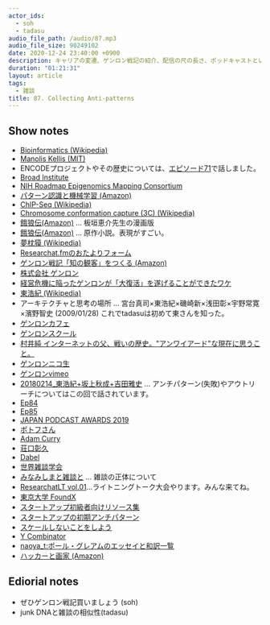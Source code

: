 ```yaml
---
actor_ids:
  - soh
  - tadasu
audio_file_path: /audio/87.mp3
audio_file_size: 90249102
date: 2020-12-24 23:40:00 +0900
description: キャリアの変遷、ゲンロン戦記の紹介、配信の尺の長さ、ポッドキャストというメディア、雑談の正体、アンチパターンについて話しました。
duration: "01:21:31"
layout: article
tags:
  - 雑談
title: 87. Collecting Anti-patterns
---
```


## Show notes
- [Bioinformatics (Wikipedia)](https://en.wikipedia.org/wiki/Bioinformatics)
- [Manolis Kellis (MIT)](http://web.mit.edu/manoli/)
- ENCODEプロジェクトやその歴史については、[エピソード71](https://researchat.fm/episode/71)で話しました。
- [Broad Institute](https://www.broadinstitute.org/)
- [NIH Roadmap Epigenomics Mapping Consortium](http://www.roadmapepigenomics.org/)
- [パターン認識と機械学習 (Amazon)](https://www.amazon.co.jp/%E3%83%91%E3%82%BF%E3%83%BC%E3%83%B3%E8%AA%8D%E8%AD%98%E3%81%A8%E6%A9%9F%E6%A2%B0%E5%AD%A6%E7%BF%92-%E4%B8%8A-C-M-%E3%83%93%E3%82%B7%E3%83%A7%E3%83%83%E3%83%97/dp/4621061224/?tag=researchatf04-22)
- [ChIP-Seq (Wikipedia)](https://en.wikipedia.org/wiki/ChIP_sequencing)
- [Chromosome conformation capture (3C) (Wikipedia)](https://en.wikipedia.org/wiki/Chromosome_conformation_capture)
- [餓狼伝(Amazon)](https://www.amazon.co.jp/dp/B075N9WZ53/?tag=researchatf04-22) ...  板垣恵介先生の漫画版
- [餓狼伝(Amazon)](https://www.amazon.co.jp/dp/B009A71H0Q/?tag=researchatf04-22) ... 原作小説。表現がすごい。
- [夢枕獏 (Wikipedia)](https://ja.wikipedia.org/wiki/%E5%A4%A2%E6%9E%95%E7%8D%8F)
- [Researchat.fmのおたよりフォーム](https://researchat.fm/form.html)
- [ゲンロン戦記「知の観客」をつくる (Amazon)](https://www.amazon.co.jp/dp/B08Q39PN6K/?tag=researchatf04-22)
- [株式会社 ゲンロン](https://genron.co.jp/)
- [経営危機に陥ったゲンロンが「大復活」を遂げることができたワケ](https://gendai.ismedia.jp/articles/-/78536)
- [東浩紀 (Wikipedia)](https://ja.wikipedia.org/wiki/%E6%9D%B1%E6%B5%A9%E7%B4%80)
- アーキテクチャと思考の場所 ... 宮台真司×東浩紀×磯崎新×浅田彰×宇野常寛×濱野智史 (2009/01/28) これでtadasuは初めて東さんを知った。
- [ゲンロンカフェ](https://genron-cafe.jp/)
- [ゲンロンスクール](https://school.genron.co.jp/)
- [村井純 インターネットの父、戦いの歴史。"アンワイアード"な現在に思うこと。](https://wired.jp/waia/2018/20_jun-murai/)
- [ゲンロンニコ生](https://genron-tomonokai.com/niconicod/)
- [ゲンロンvimeo](https://vimeo.com/genron)
- [20180214_東浩紀+坂上秋成+吉田雅史](https://vimeo.com/ondemand/genron20180214) ... アンチパターン(失敗)やアウトリーチについてはこの回で話されています。
- [Ep84](https://researchat.fm/episode/84)
- [Ep85](https://researchat.fm/episode/85)
- [JAPAN PODCAST AWARDS 2019](https://www.japanpodcastawards2019.com/)
- [ポトフさん](https://twitter.com/pot_au_feu)
- [Adam Curry](https://en.wikipedia.org/wiki/Adam_Curry)
- [荘口彰久](https://ja.wikipedia.org/wiki/%E8%8D%98%E5%8F%A3%E5%BD%B0%E4%B9%85)
- [Dabel](https://apps.apple.com/jp/app/dabel-live-audio-meetups/id1450231719)
- [世界雑談学会](https://dabel.app/?c=8be98668dcc622ff963f5391f2364641f8e899ad)
- [みなみしまと雑談と](https://open.spotify.com/episode/5YZuGhz58zVSLO6Kz21ADJ) ... 雑談の正体について
- [ResearchatLT vol.01](https://researchat.fm/blog/8/)...ライトニングトーク大会やります。みんな来てね。
- [東京大学 FoundX](https://foundx.jp/)
- [スタートアップ初級者向けリソース集](https://foundx.jp/resources/beginner/)
- [スタートアップの初期アンチパターン](https://review.foundx.jp/entry/anti-patterns)
- [スケールしないことをしよう](https://review.foundx.jp/entry/do-things-that-dont-scale-cases)
- [Y Combinator](https://www.ycombinator.com/)
- [naoya_t:ポール・グレアムのエッセイと和訳一覧](http://practical-scheme.net/wiliki/wiliki.cgi?naoya_t%3A%E3%83%9D%E3%83%BC%E3%83%AB%E3%83%BB%E3%82%B0%E3%83%AC%E3%82%A2%E3%83%A0%E3%81%AE%E3%82%A8%E3%83%83%E3%82%BB%E3%82%A4%E3%81%A8%E5%92%8C%E8%A8%B3%E4%B8%80%E8%A6%A7)
- [ハッカーと画家 (Amazon)](https://www.amazon.co.jp/%E3%83%8F%E3%83%83%E3%82%AB%E3%83%BC%E3%81%A8%E7%94%BB%E5%AE%B6-%E3%82%B3%E3%83%B3%E3%83%94%E3%83%A5%E3%83%BC%E3%82%BF%E6%99%82%E4%BB%A3%E3%81%AE%E5%89%B5%E9%80%A0%E8%80%85%E3%81%9F%E3%81%A1-%E3%83%9D%E3%83%BC%E3%83%AB-%E3%82%B0%E3%83%AC%E3%82%A2%E3%83%A0/dp/4274065979/?tag=researchatf04-22)

## Ediorial notes
- ぜひゲンロン戦記買いましょう (soh)
- junk DNAと雑談の相似性(tadasu)
